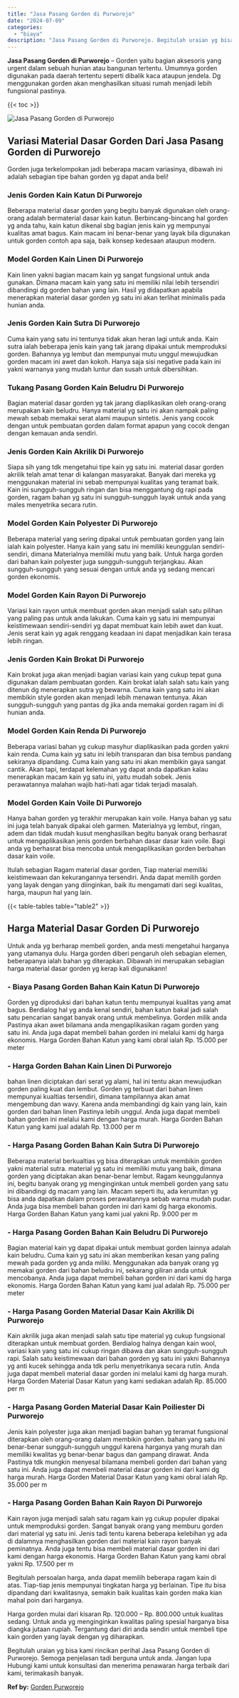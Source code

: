 ```yaml
---
title: "Jasa Pasang Gorden di Purworejo"
date: "2024-07-09"
categories: 
  - "biaya"
description: "Jasa Pasang Gorden di Purworejo. Begitulah uraian yg bisa kami rincikan perihal Jasa Pasang Gorden di Purworejo. Semoga penjelasan tadi berguna untuk anda. J..."
---
```


**Jasa Pasang Gorden di Purworejo** – Gorden yaitu bagian aksesoris yang urgent dalam sebuah hunian atau bangunan tertentu. Umumnya gorden digunakan pada daerah tertentu seperti dibalik kaca ataupun jendela. Dg menggunakan gorden akan menghasilkan situasi rumah menjadi lebih fungsional pastinya.

{{< toc >}}

![Jasa Pasang Gorden di Purworejo](/images/pasang-gorden-murah30.png)

## Variasi Material Dasar Gorden Dari Jasa Pasang Gorden di Purworejo

Gorden juga terkelompokan jadi beberapa macam variasinya, dibawah ini adalah sebagian tipe bahan gorden yg dapat anda beli!

### Jenis Gorden Kain Katun Di Purworejo

Beberapa material dasar gorden yang begitu banyak digunakan oleh orang-orang adalah bermaterial dasar kain katun. Berbincang-bincang hal gorden yg anda tahu, kain katun dikenal sbg bagian jenis kain yg mempunyai kualitas amat bagus. Kain macam ini benar-benar yang layak bila digunakan untuk gorden contoh apa saja, baik konsep kedesaan ataupun modern.

### Model Gorden Kain Linen Di Purworejo

Kain linen yakni bagian macam kain yg sangat fungsional untuk anda gunakan. Dimana macam kain yang satu ini memiliki nilai lebih tersendiri dibandingi dg gorden bahan yang lain. Hasil yg didapatkan apabila menerapkan material dasar gorden yg satu ini akan terlihat minimalis pada hunian anda.

### Jenis Gorden Kain Sutra Di Purworejo

Cuma kain yang satu ini tentunya tidak akan heran lagi untuk anda. Kain sutra ialah beberapa jenis kain yang tak jarang dipakai untuk memproduksi gorden. Bahannya yg lembut dan mempunyai mutu unggul mewujudkan gorden macam ini awet dan kokoh. Hanya saja sisi negative pada kain ini yakni warnanya yang mudah luntur dan susah untuk dibersihkan.

### Tukang Pasang Gorden Kain Beludru Di Purworejo

Bagian material dasar gorden yg tak jarang diaplikasikan oleh orang-orang merupakan kain beludru. Hanya material yg satu ini akan nampak paling mewah sebab memakai serat alami maupun sintetis. Jenis yang cocok dengan untuk pembuatan gorden dalam format apapun yang cocok dengan dengan kemauan anda sendiri.

### Jenis Gorden Kain Akrilik Di Purworejo

Siapa sih yang tdk mengetahui tipe kain yg satu ini. material dasar gorden akrilik telah amat tenar di kalangan masyarakat. Banyak dari mereka yg menggunakan material ini sebab mempunyai kualitas yang teramat baik. Kain ini sungguh-sungguh ringan dan bisa menggantung dg rapi pada gorden, ragam bahan yg satu ini sungguh-sungguh layak untuk anda yang males menyetrika secara rutin.

### Model Gorden Kain Polyester Di Purworejo

Beberapa material yang sering dipakai untuk pembuatan gorden yang lain ialah kain polyester. Hanya kain yang satu ini memiliki keunggulan sendiri-sendiri, dimana Materialnya memiliki mutu yang baik. Untuk harga gorden dari bahan kain polyester juga sungguh-sungguh terjangkau. Akan sungguh-sungguh yang sesuai dengan untuk anda yg sedang mencari gorden ekonomis.

### Model Gorden Kain Rayon Di Purworejo

Variasi kain rayon untuk membuat gorden akan menjadi salah satu pilihan yang paling pas untuk anda lakukan. Cuma kain yg satu ini mempunyai keistimewaan sendiri-sendiri yg dapat membuat kain lebih awet dan kuat. Jenis serat kain yg agak renggang keadaan ini dapat menjadikan kain terasa lebih ringan.

### Jenis Gorden Kain Brokat Di Purworejo

Kain brokat juga akan menjadi bagian variasi kain yang cukup tepat guna digunakan dalam pembuatan gorden. Kain brokat ialah salah satu kain yang ditenun dg menerapkan sutra yg bewarna. Cuma kain yang satu ini akan membikin style gorden akan menjadi lebih menawan tentunya. Akan sungguh-sungguh yang pantas dg jika anda memakai gorden ragam ini di hunian anda.

### Model Gorden Kain Renda Di Purworejo

Beberapa variasi bahan yg cukup masyhur diaplikasikan pada gorden yakni kain renda. Cuma kain yg satu ini lebih transparan dan bisa tembus pandang sekiranya dipandang. Cuma kain yang satu ini akan membikin gaya sangat cantik. Akan tapi, terdapat kelemahan yg dapat anda dapatkan kalau menerapkan macam kain yg satu ini, yaitu mudah sobek. Jenis perawatannya malahan wajib hati-hati agar tidak terjadi masalah.

### Model Gorden Kain Voile Di Purworejo

Hanya bahan gorden yg terakhir merupakan kain voile. Hanya bahan yg satu ini juga telah banyak dipakai oleh garmen. Materialnya yg lembut, ringan, adem dan tidak mudah kusut menghasilkan begitu banyak orang berhasrat untuk mengaplikasikan jenis gorden berbahan dasar dasar kain voile. Bagi anda yg berhasrat bisa mencoba untuk mengaplikasikan gorden berbahan dasar kain voile.

Itulah sebagian Ragam material dasar gorden, Tiap material memiliki keistimewaan dan kekurangannya tersendiri. Anda dapat memilih gorden yang layak dengan yang diinginkan, baik itu mengamati dari segi kualitas, harga, maupun hal yang lain.

{{< table-tables table="table2" >}}

## Harga Material Dasar Gorden Di Purworejo

Untuk anda yg berharap membeli gorden, anda mesti mengetahui harganya yang utamanya dulu. Harga gorden diberi pengaruh oleh sebagian elemen, beberapanya ialah bahan yg diterapkan. Dibawah ini merupakan sebagian harga material dasar gorden yg kerap kali digunakann!

### \- Biaya Pasang Gorden Bahan Kain Katun Di Purworejo

Gorden yg diproduksi dari bahan katun tentu mempunyai kualitas yang amat bagus. Berdialog hal yg anda kenal sendiri, bahan katun bakal jadi salah satu pencarian sangat banyak orang untuk membelinya. Gorden milik anda Pastinya akan awet bilamana anda mengaplikasikan ragam gorden yang satu ini. Anda juga dapat membeli bahan gorden ini melalui kami dg harga ekonomis. Harga Gorden Bahan Katun yang kami obral ialah Rp. 15.000 per meter

### \- Harga Gorden Bahan Kain Linen Di Purworejo

bahan linen diciptakan dari serat yg alami, hal ini tentu akan mewujudkan gorden paling kuat dan lembut. Gorden yg terbuat dari bahan linen mempunyai kualtias tersendiri, dimana tampilannya akan amat mengembung dan wavy. Karena anda membandingi dg kain yang lain, kain gorden dari bahan linen Pastinya lebih unggul. Anda juga dapat membeli bahan gorden ini melalui kami dengan harga murah. Harga Gorden Bahan Katun yang kami jual adalah Rp. 13.000 per m

### \- Harga Pasang Gorden Bahan Kain Sutra Di Purworejo

Beberapa material berkualtias yg bisa diterapkan untuk membikin gorden yakni material sutra. material yg satu ini memiliki mutu yang baik, dimana gorden yang diciptakan akan benar-benar lembut. Ragam keunggulannya ini, begitu banyak orang yg menginginkan untuk membeli gorden yang satu ini dibandingi dg macam yang lain. Macam seperti itu, ada kerumitan yg bisa anda dapatkan dalam proses perawatannya sebab warna mudah pudar. Anda juga bisa membeli bahan gorden ini dari kami dg harga ekonomis. Harga Gorden Bahan Katun yang kami jual yakni Rp. 9.000 per m

### \- Harga Pasang Gorden Bahan Kain Beludru Di Purworejo

Bagian material kain yg dapat dipakai untuk membuat gorden lainnya adalah kain beludru. Cuma kain yg satu ini akan memberikan kesan yang paling mewah pada gorden yg anda miliki. Menggunakan ada banyak orang yg memakai gorden dari bahan beludru ini, sekarang giliran anda untuk mencobanya. Anda juga dapat membeli bahan gorden ini dari kami dg harga ekonomis. Harga Gorden Bahan Katun yang kami jual adalah Rp. 75.000 per meter

### \- Harga Pasang Gorden Material Dasar Kain Akrilik Di Purworejo

Kain akrilik juga akan menjadi salah satu tipe material yg cukup fungsional diterapkan untuk membuat gorden. Berdialog halnya dengan kain wool, variasi kain yang satu ini cukup ringan dibawa dan akan sungguh-sungguh rapi. Salah satu keistimewaan dari bahan gorden yg satu ini yakni Bahannya yg anti kucek sehingga anda tdk perlu menyetrikanya secara rutin. Anda juga dapat membeli material dasar gorden ini melalui kami dg harga murah. Harga Gorden Material Dasar Katun yang kami sediakan adalah Rp. 85.000 per m

### \- Harga Pasang Gorden Material Dasar Kain Poiliester Di Purworejo

Jenis kain polyester juga akan menjadi bagian bahan yg teramat fungsional diterapkan oleh orang-orang dalam membikin gorden. bahan yang satu ini benar-benar sungguh-sungguh unggul karena harganya yang murah dan memiliki kwalitas yg benar-benar bagus dan gampang dirawat. Anda Pastinya tdk mungkin menyesal bilamana membeli gorden dari bahan yang satu ini. Anda juga dapat membeli material dasar gorden ini dari kami dg harga murah. Harga Gorden Material Dasar Katun yang kami obral ialah Rp. 35.000 per m

### \- Harga Pasang Gorden Bahan Kain Rayon Di Purworejo

Kain rayon juga menjadi salah satu ragam kain yg cukup populer dipakai untuk memproduksi gorden. Sangat banyak orang yang memburu gorden dari material yg satu ini. Jenis tadi tentu karena beberapa kelebihan yg ada di dalamnya menghasilkan gorden dari material kain rayon banyak peminatnya. Anda juga tentu bisa membeli material dasar gorden ini dari kami dengan harga ekonomis. Harga Gorden Bahan Katun yang kami obral yakni Rp. 17.500 per m

Begitulah persoalan harga, anda dapat memilih beberapa ragam kain di atas. Tiap-tiap jenis mempunyai tingkatan harga yg berlainan. Tipe itu bisa dipandang dari kwalitasnya, semakin baik kualitas kain gorden maka kian mahal poin dari harganya.

Harga gorden mulai dari kisaran Rp. 120.000 – Rp. 800.000 untuk kualitas sedang. Untuk anda yg menginginkan kwalitas paling spesial harganya bisa diangka jutaan rupiah. Tergantung dari diri anda sendiri untuk membeli tipe kain gorden yang layak dengan yg diharapkan.

Begitulah uraian yg bisa kami rincikan perihal Jasa Pasang Gorden di Purworejo. Semoga penjelasan tadi berguna untuk anda. Jangan lupa Hubungi kami untuk konsultasi dan menerima penawaran harga terbaik dari kami, terimakasih banyak.

**Ref by:**  [Gorden  Purworejo](https://id.wikipedia.org/wiki/Gorden)

